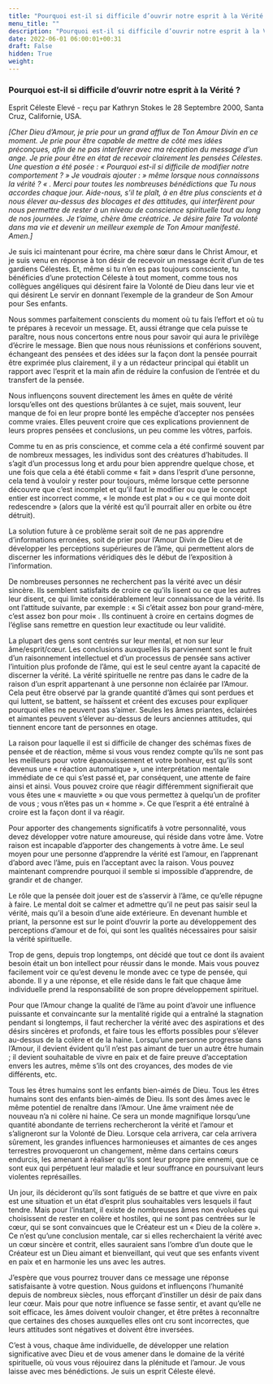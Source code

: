 ```yaml
---
title: "Pourquoi est-il si difficile d’ouvrir notre esprit à la Vérité ?"
menu_title: ""
description: "Pourquoi est-il si difficile d’ouvrir notre esprit à la Vérité ?"
date: 2022-06-01 06:00:01+00:31
draft: False
hidden: True
weight:
---
```

### Pourquoi est-il si difficile d’ouvrir notre esprit à la Vérité ?

Esprit Céleste Elevé - reçu par Kathryn Stokes le 28 Septembre 2000, Santa Cruz, Californie, USA.

*[Cher Dieu d’Amour, je prie pour un grand afflux de Ton Amour Divin en ce moment. Je prie pour être capable de mettre de côté mes idées préconçues, afin de ne pas interférer avec ma réception du message d’un ange. Je prie pour être en état de recevoir clairement les pensées Célestes. Une question a été posée : « Pourquoi est-il si difficile de modifier notre comportement ? » Je voudrais ajouter :  » même lorsque nous connaissons la vérité ? « . Merci pour toutes les nombreuses bénédictions que Tu nous accordes chaque jour. Aide-nous, s’il te plaît, à en être plus conscients et à nous élever au-dessus des blocages et des attitudes, qui interfèrent pour nous permettre de rester à un niveau de conscience spirituelle tout au long de nos journées. Je t’aime, chère âme créatrice. Je désire faire Ta volonté dans ma vie et devenir un meilleur exemple de Ton Amour manifesté. Amen.]*

Je suis ici maintenant pour écrire, ma chère sœur dans le Christ Amour, et je suis venu en réponse à ton désir de recevoir un message écrit d’un de tes gardiens Célestes. Et, même si tu n’en es pas toujours consciente, tu bénéficies d’une protection Céleste à tout moment, comme tous nos collègues angéliques qui désirent faire la Volonté de Dieu dans leur vie et qui désirent Le servir en donnant l’exemple de la grandeur de Son Amour pour Ses enfants.

Nous sommes parfaitement conscients du moment où tu fais l’effort et où tu te prépares à recevoir un message. Et, aussi étrange que cela puisse te paraître, nous nous concertons entre nous pour savoir qui aura le privilège d’écrire le message. Bien que nous nous réunissions et conférions souvent, échangeant des pensées et des idées sur la façon dont la pensée pourrait être exprimée plus clairement, il y a un rédacteur principal qui établit un rapport avec l’esprit et la main afin de réduire la confusion de l’entrée et du transfert de la pensée.

Nous influençons souvent directement les âmes en quête de vérité lorsqu’elles ont des questions brûlantes à ce sujet, mais souvent, leur manque de foi en leur propre bonté les empêche d’accepter nos pensées comme vraies. Elles peuvent croire que ces explications proviennent de leurs propres pensées et conclusions, un peu comme les vôtres, parfois.

Comme tu en as pris conscience, et comme cela a été confirmé souvent par de nombreux messages, les individus sont des créatures d’habitudes. Il s’agit d’un processus long et ardu pour bien apprendre quelque chose, et une fois que cela a été établi comme « fait » dans l’esprit d’une personne, cela tend à vouloir y rester pour toujours, même lorsque cette personne découvre que c’est incomplet et qu’il faut le modifier ou que le concept entier est incorrect comme, « le monde est plat » ou « ce qui monte doit redescendre » (alors que la vérité est qu’il pourrait aller en orbite ou être détruit).

La solution future à ce problème serait soit de ne pas apprendre d’informations erronées, soit de prier pour l’Amour Divin de Dieu et de développer les perceptions supérieures de l’âme, qui permettent alors de discerner les informations véridiques dès le début de l’exposition à l’information.

De nombreuses personnes ne recherchent pas la vérité avec un désir sincère. Ils semblent satisfaits de croire ce qu’ils lisent ou ce que les autres leur disent, ce qui limite considérablement leur connaissance de la vérité. Ils ont l’attitude suivante, par exemple : « Si c’était assez bon pour grand-mère, c’est assez bon pour moi« . Ils continuent à croire en certains dogmes de l’église sans remettre en question leur exactitude ou leur validité.

La plupart des gens sont centrés sur leur mental, et non sur leur âme/esprit/cœur. Les conclusions auxquelles ils parviennent sont le fruit d’un raisonnement intellectuel et d’un processus de pensée sans activer l’intuition plus profonde de l’âme, qui est le seul centre ayant la capacité de discerner la vérité. La vérité spirituelle ne rentre pas dans le cadre de la raison d’un esprit appartenant à une personne non éclairée par l’Amour. Cela peut être observé par la grande quantité d’âmes qui sont perdues et qui luttent, se battent, se haïssent et créent des excuses pour expliquer pourquoi elles ne peuvent pas s’aimer. Seules les âmes priantes, éclairées et aimantes peuvent s’élever au-dessus de leurs anciennes attitudes, qui tiennent encore tant de personnes en otage.

La raison pour laquelle il est si difficile de changer des schémas fixes de pensée et de réaction, même si vous vous rendez compte qu’ils ne sont pas les meilleurs pour votre épanouissement et votre bonheur, est qu’ils sont devenus une « réaction automatique », une interprétation mentale immédiate de ce qui s’est passé et, par conséquent, une attente de faire ainsi et ainsi. Vous pouvez croire que réagir différemment signifierait que vous êtes une « mauviette » ou que vous permettez à quelqu’un de profiter de vous ; vous n’êtes pas un « homme ». Ce que l’esprit a été entraîné à croire est la façon dont il va réagir.

Pour apporter des changements significatifs à votre personnalité, vous devez développer votre nature amoureuse, qui réside dans votre âme. Votre raison est incapable d’apporter des changements à votre âme. Le seul moyen pour une personne d’apprendre la vérité est l’amour, en l’apprenant d’abord avec l’âme, puis en l’acceptant avec la raison. Vous pouvez maintenant comprendre pourquoi il semble si impossible d’apprendre, de grandir et de changer.

Le rôle que la pensée doit jouer est de s’asservir à l’âme, ce qu’elle répugne à faire. Le mental doit se calmer et admettre qu’il ne peut pas saisir seul la vérité, mais qu’il a besoin d’une aide extérieure. En devenant humble et priant, la personne est sur le point d’ouvrir la porte au développement des perceptions d’amour et de foi, qui sont les qualités nécessaires pour saisir la vérité spirituelle.

Trop de gens, depuis trop longtemps, ont décidé que tout ce dont ils avaient besoin était un bon intellect pour réussir dans le monde. Mais vous pouvez facilement voir ce qu’est devenu le monde avec ce type de pensée, qui abonde. Il y a une réponse, et elle réside dans le fait que chaque âme individuelle prend la responsabilité de son propre développement spirituel.

Pour que l’Amour change la qualité de l’âme au point d’avoir une influence puissante et convaincante sur la mentalité rigide qui a entraîné la stagnation pendant si longtemps, il faut rechercher la vérité avec des aspirations et des désirs sincères et profonds, et faire tous les efforts possibles pour s’élever au-dessus de la colère et de la haine. Lorsqu’une personne progresse dans l’Amour, il devient évident qu’il n’est pas aimant de tuer un autre être humain ; il devient souhaitable de vivre en paix et de faire preuve d’acceptation envers les autres, même s’ils ont des croyances, des modes de vie différents, etc.

Tous les êtres humains sont les enfants bien-aimés de Dieu. Tous les êtres humains sont des enfants bien-aimés de Dieu. Ils sont des âmes avec le même potentiel de renaître dans l’Amour. Une âme vraiment née de nouveau n’a ni colère ni haine. Ce sera un monde magnifique lorsqu’une quantité abondante de terriens rechercheront la vérité et l’amour et s’aligneront sur la Volonté de Dieu. Lorsque cela arrivera, car cela arrivera sûrement, les grandes influences harmonieuses et aimantes de ces anges terrestres provoqueront un changement, même dans certains cœurs endurcis, les amenant à réaliser qu’ils sont leur propre pire ennemi, que ce sont eux qui perpétuent leur maladie et leur souffrance en poursuivant leurs violentes représailles.

Un jour, ils décideront qu’ils sont fatigués de se battre et que vivre en paix est une situation et un état d’esprit plus souhaitables vers lesquels il faut tendre. Mais pour l’instant, il existe de nombreuses âmes non évoluées qui choisissent de rester en colère et hostiles, qui ne sont pas centrées sur le cœur, qui se sont convaincues que le Créateur est un « Dieu de la colère ». Ce n’est qu’une conclusion mentale, car si elles recherchaient la vérité avec un cœur sincère et contrit, elles sauraient sans l’ombre d’un doute que le Créateur est un Dieu aimant et bienveillant, qui veut que ses enfants vivent en paix et en harmonie les uns avec les autres.

J’espère que vous pourrez trouver dans ce message une réponse satisfaisante à votre question. Nous guidons et influençons l’humanité depuis de nombreux siècles, nous efforçant d’instiller un désir de paix dans leur cœur. Mais pour que notre influence se fasse sentir, et avant qu’elle ne soit efficace, les âmes doivent vouloir changer, et être prêtes à reconnaître que certaines des choses auxquelles elles ont cru sont incorrectes, que leurs attitudes sont négatives et doivent être inversées.

C’est à vous, chaque âme individuelle, de développer une relation significative avec Dieu et de vous amener dans le domaine de la vérité spirituelle, où vous vous réjouirez dans la plénitude et l’amour. Je vous laisse avec mes bénédictions. Je suis un esprit Céleste élevé.